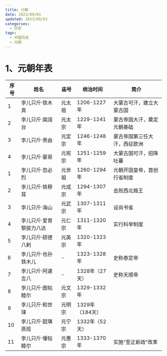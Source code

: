 ```yaml
---
title: 元朝
date: 2023/09/03
updated: 2023/09/03
categories:
  - 历史
tags:
  - 中国历史
  - 元朝
---
```

# 1、元朝年表


| 序号 | 姓名 | 庙号 | 统治时间 | 简介 |
| --- | --- | --- | --- | --- |
| 1 | 孛儿只斤·铁木真 | 元太祖 | 1206-1227年 | 大蒙古可汗，建立大蒙古国 |
| 2 | 孛儿只斤·窝阔台 | 元太宗 | 1229-1241年 | 蒙古帝国大汗，奠定元朝基础 |
| 3 | 孛儿只斤·贵由 | 元定宗 | 1246-1248年 | 蒙古帝国第三任大汗，西征欧洲 |
| 4 | 孛儿只斤·蒙哥 | 元宪宗 | 1251-1259年 | 大蒙古国可汗，招降吐蕃 |
| 1 | 孛儿只斤·忽必烈 | 元世祖 | 1260-1294年 | 元朝开国皇帝，首创行省制度 |
| 2 | 孛儿只斤·铁穆耳 | 元成宗 | 1294-1307年 | 击败西北叛王 |
| 3 | 孛儿只斤·海山 | 元武宗 | 1307-1311年 | 设尚书省 |
| 4 | 孛儿只斤·爱育黎拔力八达 | 元仁宗 | 1311-1320年 | 实行科举制度 |
| 5 | 孛儿只斤·硕德八剌 | 元英宗 | 1320-1323年 |  |
| 6 | 孛儿只斤·也孙铁木儿 | - | 1323-1328年 | 史称泰定帝 |
| 7 | 孛儿只斤·阿速吉八 | - | 1328年（27天） | 史称天顺帝 |
| 8 | 孛儿只斤·图帖睦尔 | 元文宗 | 1329-1332年 |  |
| 9 | 孛儿只斤·和世㻋 | 元明宗 | 1329年（184天） |  |
| 10 | 孛儿只斤·懿璘质班 | 元宁宗 | 1332年（52天） |  |
| 11 | 孛儿只斤·懽帖睦尔 | 元惠宗 | 1333-1370年 | 实施“至正新政”改革 |